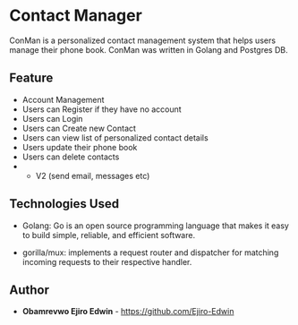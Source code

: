 
# Contact Manager

ConMan is a personalized contact management system that helps users manage their phone book. ConMan was written in Golang and Postgres DB.



## Feature
* Account Management
* Users can Register if they have no account 
* Users can Login
* Users can Create new Contact
* Users can view list of personalized contact details
* Users update their phone book
* Users can delete contacts
* - V2 (send email, messages etc)

## Technologies Used
* Golang: Go is an open source programming language that makes it easy to build simple, reliable, and efficient software.

* gorilla/mux: implements a request router and dispatcher for matching incoming requests to their respective handler.


## Author
* **Obamrevwo Ejiro Edwin** - https://github.com/Ejiro-Edwin




